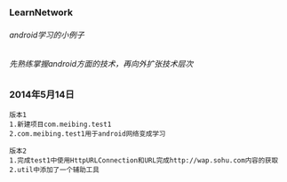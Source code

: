 ### LearnNetwork
###### android学习的小例子
###### 先熟练掌握android方面的技术，再向外扩张技术层次


### 2014年5月14日
```
版本1
1.新建项目com.meibing.test1
2.com.meibing.test1用于android网络变成学习

版本2
1.完成test1中使用HttpURLConnection和URL完成http://wap.sohu.com内容的获取
2.util中添加了一个辅助工具
```
